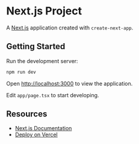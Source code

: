 # Next.js Project

A [Next.js](https://nextjs.org) application created with `create-next-app`.

## Getting Started

Run the development server:

```bash
npm run dev
```

Open [http://localhost:3000](http://localhost:3000) to view the application.

Edit `app/page.tsx` to start developing.

## Resources

- [Next.js Documentation](https://nextjs.org/docs)
- [Deploy on Vercel](https://vercel.com/new)
